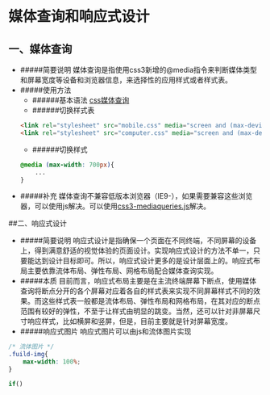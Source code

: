 # 媒体查询和响应式设计

## 一、媒体查询
* #####简要说明
媒体查询是指使用css3新增的@media指令来判断媒体类型和屏幕宽度等设备和浏览器信息，来选择性的应用样式或者样式表。
* #####使用方法
    * ######基本语法
    [css媒体查询](https://developer.mozilla.org/zh-CN/docs/Web/Guide/CSS/Media_queries)
    * ######切换样式表
    ```html
    <link rel="stylesheet" src="mobile.css" media="screen and (max-device-width=480px)" />
    <link rel="stylesheet" src="computer.css" media="screen and (max-device-width=1920px)" />
    ```
    * ######切换样式
    ```css
    @media (max-width: 700px){
        ...
    }
    ```
* #####补充
媒体查询不兼容低版本浏览器（IE9-），如果需要兼容这些浏览器，可以使用js解决。可以使用[css3-mediaqueries.js](http://code.google.com/p/css3-mediaqueries-js/)解决。

##二、响应式设计
* #####简要说明
响应式设计是指确保一个页面在不同终端，不同屏幕的设备上，得到满意舒适的视觉体验的页面设计。实现响应式设计的方法不单一，只要能达到设计目标即可。所以，响应式设计更多的是设计层面上的。响应式布局主要依靠流体布局、弹性布局、网格布局配合媒体查询实现。
* #####本质
目前而言，响应式布局主要是在主流终端屏幕下断点，使用媒体查询将断点分开的各个屏幕对应着各自的样式表来实现不同屏幕样式不同的效果。而这些样式表一般都是流体布局、弹性布局和网格布局，在其对应的断点范围有较好的弹性，不至于让样式由明显的跳变。当然，还可以针对非屏幕尺寸响应样式，比如横屏和竖屏，但是，目前主要就是针对屏幕宽度。
* #####响应式图片
响应式图片可以由js和流体图片实现

```css
/* 流体图片 */
.fuild-img{
    max-width: 100%;
}
```
```js
if()
```